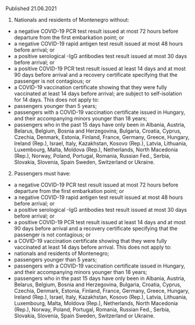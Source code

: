 Published 21.06.2021
1. Nationals and residents of Montenegro without:
- a negative COVID-19 PCR test result issued at most 72 hours before departure from the first embarkation point; or
- a negative COVID-19 rapid antigen test result issued at most 48 hours before arrival; or
- a positive serological -IgG antibodies test result issued at most 30 days before arrival; or
- a positive COVID-19 PCR test result issued at least 14 days and at most 90 days before arrival and a recovery certificate specifying that the passenger is not contagious; or
- a COVID-19 vaccination certificate showing that they were fully vaccinated at least 14 days before arrival; are subject to self-isolation for 14 days.
This does not apply to:
- passengers younger than 5 years;
- passengers with a COVID-19 vaccination certificate issued in Hungary, and their accompanying minors younger than 18 years;
- passengers who in the past 15 days have only been in Albania, Austria, Belarus, Belgium, Bosnia and Herzegovina, Bulgaria, Croatia, Cyprus, Czechia, Denmark, Estonia, Finland, France, Germany, Greece, Hungary, Ireland (Rep.), Israel, Italy, Kazakhstan, Kosovo (Rep.), Latvia, Lithuania, Luxembourg, Malta, Moldova (Rep.), Netherlands, North Macedonia (Rep.), Norway, Poland, Portugal, Romania, Russian Fed., Serbia, Slovakia, Slovenia, Spain Sweden, Switzerland or Ukraine.
2. Passengers must have:
- a negative COVID-19 PCR test result issued at most 72 hours before departure from the first embarkation point; or
- a negative COVID-19 rapid antigen test result issued at most 48 hours before arrival; or
- a positive serological -IgG antibodies test result issued at most 30 days before arrival; or
- a positive COVID-19 PCR test result issued at least 14 days and at most 90 days before arrival and a recovery certificate specifying that the passenger is not contagious; or
- a COVID-19 vaccination certificate showing that they were fully vaccinated at least 14 days before arrival.
This does not apply to:
- nationals and residents of Montenegro;
- passengers younger than 5 years;
- passengers with a COVID-19 vaccination certificate issued in Hungary, and their accompanying minors younger than 18 years;
- passengers who in the past 15 days have only been in Albania, Austria, Belarus, Belgium, Bosnia and Herzegovina, Bulgaria, Croatia, Cyprus, Czechia, Denmark, Estonia, Finland, France, Germany, Greece, Hungary, Ireland (Rep.), Israel, Italy, Kazakhstan, Kosovo (Rep.), Latvia, Lithuania, Luxembourg, Malta, Moldova (Rep.), Netherlands, North Macedonia (Rep.), Norway, Poland, Portugal, Romania, Russian Fed., Serbia, Slovakia, Slovenia, Spain Sweden, Switzerland or Ukraine.

